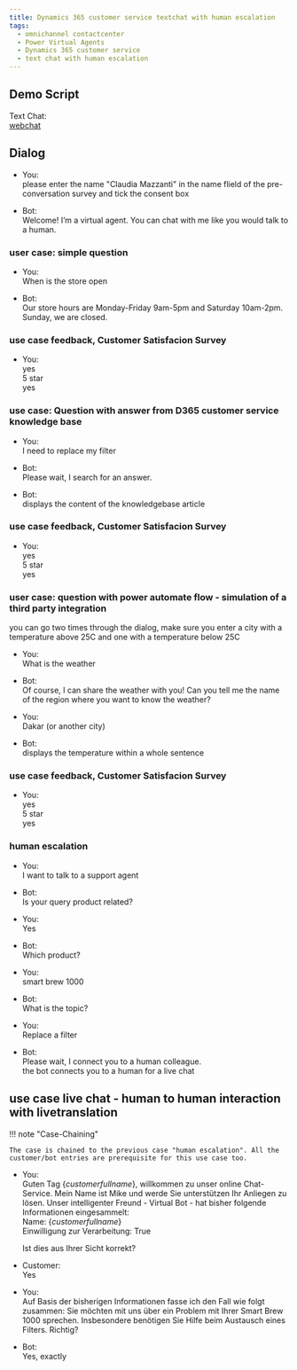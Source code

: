 ```yaml
---
title: Dynamics 365 customer service textchat with human escalation
tags:
  - omnichannel contactcenter
  - Power Virtual Agents
  - Dynamics 365 customer service
  - text chat with human escalation
---
```


## Demo Script

Text Chat:  
[webchat](https://www.nttdemo.de/d365)

## Dialog

* You:  
  please enter the name "Claudia Mazzanti" in the name flield of the pre-conversation survey and tick the consent box

* Bot:  
  Welcome! I’m a virtual agent. You can chat with me like you would talk to a human.

### user case: simple question
* You:  
  When is the store open  

* Bot:  
  Our store hours are
  Monday-Friday 9am-5pm and
  Saturday 10am-2pm.
  Sunday, we are closed.

### use case feedback, Customer Satisfacion Survey
* You:  
  yes  
  5 star  
  yes  

### use case: Question with answer from D365 customer service knowledge base
* You:  
  I need to replace my filter  

* Bot:  
  Please wait, I search for an answer.  

* Bot:  
 displays the content of the knowledgebase article

### use case feedback, Customer Satisfacion Survey
* You:  
  yes  
  5 star  
  yes  

### user case: question with power automate flow - simulation of a third party integration
you can go two times through the dialog, make sure you enter a city with a temperature above 25C and one with a temperature below 25C

* You:  
  What is the weather  

* Bot:  
  Of course, I can share the weather with you! Can you tell me the name of the region where you want to know the weather?  

* You:  
  Dakar (or another city) 

* Bot:  
  displays the temperature within a whole sentence

### use case feedback, Customer Satisfacion Survey

* You:  
  yes  
  5 star  
  yes  

### human escalation

* You:  
  I want to talk to a support agent  

* Bot:  
  Is your query product related?  

* You:  
  Yes  

* Bot:  
 Which product?  

* You:  
  smart brew 1000  

* Bot:  
  What is the topic?  

* You:  
  Replace a filter  

* Bot:  
  Please wait, I connect you to a human colleague.  
  the bot connects you to a human for a live chat

## use case live chat - human to human interaction with livetranslation
!!! note "Case-Chaining"

    The case is chained to the previous case "human escalation". All the customer/bot entries are prerequisite for this use case too.



* You:  
  Guten Tag {$customer fullname$}, willkommen zu unser online Chat-Service.
Mein Name ist Mike und werde Sie unterstützen Ihr Anliegen zu lösen.
Unser intelligenter Freund - Virtual Bot - hat bisher folgende Informationen eingesammelt:<br>
Name: {$customer fullname$}<br>
Einwilligung zur Verarbeitung: True<br>

  Ist dies aus Ihrer Sicht korrekt?

* Customer:  
  Yes

* You:  
  Auf Basis der bisherigen Informationen fasse ich den Fall wie folgt zusammen:
Sie möchten mit uns über ein Problem mit Ihrer Smart Brew 1000 sprechen. Insbesondere benötigen Sie Hilfe beim Austausch eines Filters. Richtig?  

* Bot:  
  Yes, exactly



